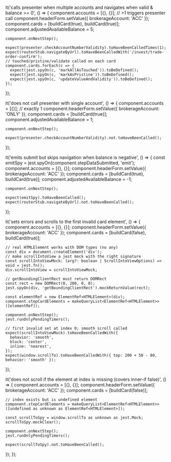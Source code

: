 

  it('calls presenter when multiple accounts and navigates when valid & balance >= 0', () => {
    component.accounts = [{}, {}]; // >1 triggers presenter call
    component.headerForm.setValue({ brokerageAccount: 'ACC' });
    component.cards = [buildCard(true), buildCard(true)];
    component.adjustedAvailableBalance = 5;

    component.onNextStep();

    expect(presenter.checkAccountNumberValidity).toHaveBeenCalledTimes(1);
    expect(routerStub.navigateByUrl).toHaveBeenCalledWith('/invest/trade-order-confirm');
    // touched/pristine/validate called on each card
    component.cards.forEach(c => {
      expect(jest.spyOn(c, 'markAllAsTouched')).toBeDefined();
      expect(jest.spyOn(c, 'markAsPristine')).toBeDefined();
      expect(jest.spyOn(c, 'updateValueAndValidity')).toBeDefined();
    });
  });

  it('does not call presenter with single account', () => {
    component.accounts = [{}]; // exactly 1
    component.headerForm.setValue({ brokerageAccount: 'ONLY' });
    component.cards = [buildCard(true)];
    component.adjustedAvailableBalance = 1;

    component.onNextStep();

    expect(presenter.checkAccountNumberValidity).not.toHaveBeenCalled();
  });

  it('emits submit but skips navigation when balance is negative', () => {
    const emitSpy = jest.spyOn(component.stepDataSubmitted, 'emit');
    component.accounts = [{}, {}];
    component.headerForm.setValue({ brokerageAccount: 'ACC' });
    component.cards = [buildCard(true), buildCard(true)];
    component.adjustedAvailableBalance = -1;

    component.onNextStep();

    expect(emitSpy).toHaveBeenCalled();
    expect(routerStub.navigateByUrl).not.toHaveBeenCalled();
  });

  it('sets errors and scrolls to the first invalid card element', () => {
    component.accounts = [{}, {}];
    component.headerForm.setValue({ brokerageAccount: 'ACC' });
    component.cards = [buildCard(false), buildCard(true)];

    // real HTMLElement works with DOM types (no any)
    const div = document.createElement('div');
    // make scrollIntoView a jest mock with the right signature
    const scrollIntoViewMock: (arg?: boolean | ScrollIntoViewOptions) => void = jest.fn();
    div.scrollIntoView = scrollIntoViewMock;

    // getBoundingClientRect must return DOMRect
    const rect = new DOMRect(0, 200, 0, 0);
    jest.spyOn(div, 'getBoundingClientRect').mockReturnValue(rect);

    const elementRef = new ElementRef<HTMLElement>(div);
    component.stepCardElements = makeQueryList<ElementRef<HTMLElement>>([elementRef]);

    component.onNextStep();
    jest.runOnlyPendingTimers();

    // first invalid set at index 0; smooth scroll called
    expect(scrollIntoViewMock).toHaveBeenCalledWith({
      behavior: 'smooth',
      block: 'center',
      inline: 'nearest',
    });
    expect(window.scrollTo).toHaveBeenCalledWith({ top: 200 + 50 - 80, behavior: 'smooth' });
  });

  it('does not scroll if the element at index is missing (covers inner-if false)', () => {
    component.accounts = [{}, {}];
    component.headerForm.setValue({ brokerageAccount: 'ACC' });
    component.cards = [buildCard(false)];

    // index exists but is undefined element
    component.stepCardElements = makeQueryList<ElementRef<HTMLElement>>([undefined as unknown as ElementRef<HTMLElement>]);

    const scrollToSpy = window.scrollTo as unknown as jest.Mock;
    scrollToSpy.mockClear();

    component.onNextStep();
    jest.runOnlyPendingTimers();

    expect(scrollToSpy).not.toHaveBeenCalled();
  });
});